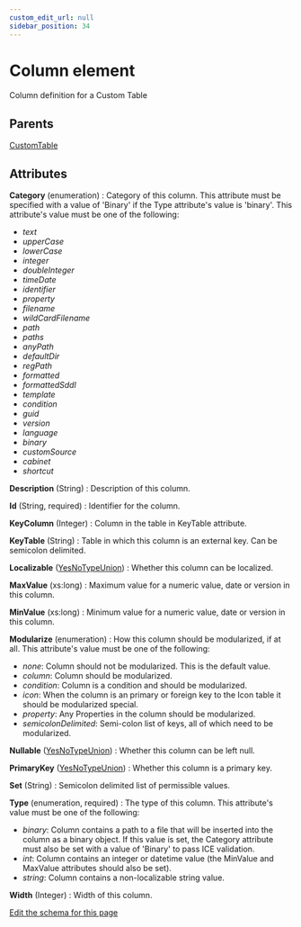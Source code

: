 ```yaml
---
custom_edit_url: null
sidebar_position: 34
---
```

# Column element
Column definition for a Custom Table

## Parents
[CustomTable](customtable.md)

## Attributes
**Category** (enumeration)
  : Category of this column. This attribute must be specified with a value of 'Binary' if the Type attribute's value is 'binary'. This attribute's value must be one of the following:
- *text*
- *upperCase*
- *lowerCase*
- *integer*
- *doubleInteger*
- *timeDate*
- *identifier*
- *property*
- *filename*
- *wildCardFilename*
- *path*
- *paths*
- *anyPath*
- *defaultDir*
- *regPath*
- *formatted*
- *formattedSddl*
- *template*
- *condition*
- *guid*
- *version*
- *language*
- *binary*
- *customSource*
- *cabinet*
- *shortcut*

**Description** (String)
  : Description of this column.

**Id** (String, required)
  : Identifier for the column.

**KeyColumn** (Integer)
  : Column in the table in KeyTable attribute.

**KeyTable** (String)
  : Table in which this column is an external key. Can be semicolon delimited.

**Localizable** ([YesNoTypeUnion](yesnotype.md 'Values of this type will either be "yes"/"true" or "no"/"false".'))
  : Whether this column can be localized.

**MaxValue** (xs:long)
  : Maximum value for a numeric value, date or version in this column.

**MinValue** (xs:long)
  : Minimum value for a numeric value, date or version in this column.

**Modularize** (enumeration)
  : How this column should be modularized, if at all. This attribute's value must be one of the following:
- *none*: Column should not be modularized. This is the default value.
- *column*: Column should be modularized.
- *condition*: Column is a condition and should be modularized.
- *icon*: When the column is an primary or foreign key to the Icon table it should be modularized special.
- *property*: Any Properties in the column should be modularized.
- *semicolonDelimited*: Semi-colon list of keys, all of which need to be modularized.

**Nullable** ([YesNoTypeUnion](yesnotype.md 'Values of this type will either be "yes"/"true" or "no"/"false".'))
  : Whether this column can be left null.

**PrimaryKey** ([YesNoTypeUnion](yesnotype.md 'Values of this type will either be "yes"/"true" or "no"/"false".'))
  : Whether this column is a primary key.

**Set** (String)
  : Semicolon delimited list of permissible values.

**Type** (enumeration, required)
  : The type of this column. This attribute's value must be one of the following:
- *binary*: Column contains a path to a file that will be inserted into the column as a binary object. If this value is set, the Category attribute must also be set with a value of 'Binary' to pass ICE validation.
- *int*: Column contains an integer or datetime value (the MinValue and MaxValue attributes should also be set).
- *string*: Column contains a non-localizable string value.

**Width** (Integer)
  : Width of this column.


[Edit the schema for this page](https://github.com/wixtoolset/web/blob/master/src/xsd4/wix.xsd)